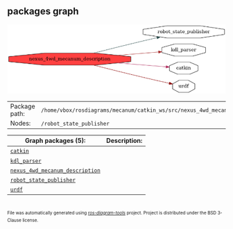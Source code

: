 <!--
File was automatically generated using 'ros-diagram-tools' project.
Project is distributed under the BSD 3-Clause license.
-->

## packages graph

[![nexus_4wd_mecanum_description](nexus_4wd_mecanum_description.png "nexus_4wd_mecanum_description")](nexus_4wd_mecanum_description.png)

|     |     |
| --- | --- |
| Package path: | `/home/vbox/rosdiagrams/mecanum/catkin_ws/src/nexus_4wd_mecanum_description` |
| Nodes: | `/robot_state_publisher` |


| Graph packages (5): | Description: |
| ------------------- | ------------ |
| [`catkin`](catkin.md) |  |
| [`kdl_parser`](kdl_parser.md) |  |
| [`nexus_4wd_mecanum_description`](nexus_4wd_mecanum_description.md) |  |
| [`robot_state_publisher`](robot_state_publisher.md) |  |
| [`urdf`](urdf.md) |  |


</br>
<font size="1">
File was automatically generated using <a href="https://github.com/anetczuk/ros-diagram-tools"><i>ros-diagram-tools</i></a> project.
Project is distributed under the BSD 3-Clause license.
</font>
